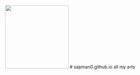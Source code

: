 <img src="(https://user-images.githubusercontent.com/98204248/162877053-acb0f494-9ce8-47e9-9b66-f67079bbfb05.png)" width="200" height="200">
# sapman0.github.io
all my arts
